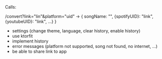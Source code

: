 Calls:

/convert?link="lin"&platform="uid"
-> { songName: "", {spotifyUID}: "link", {youtubeUID}: "link", ...} }

- settings (change theme, language, clear history, enable history)
- use ktorfit
- implement history
- error messages (platform not supported, song not found, no internet, ...)
- be able to share link to app

